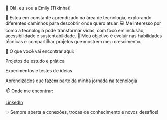 👋 Olá, eu sou a Emily (Tikinha)!

🌱 Estou em constante aprendizado na área de tecnologia, explorando diferentes caminhos para descobrir onde quero atuar.
💻 Me interesso por como a tecnologia pode transformar vidas, com foco em inclusão, acessibilidade e sustentabilidade.
🎯 Meu objetivo é evoluir nas habilidades técnicas e compartilhar projetos que mostrem meu crescimento.

🚀 O que você vai encontrar aqui:

Projetos de estudo e prática

Experimentos e testes de ideias

Aprendizados que fazem parte da minha jornada na tecnologia

📫 Onde me encontrar:

[LinkedIn](https://www.linkedin.com/in/emily-soares-370733224)

✨ Sempre aberta a conexões, trocas de conhecimento e novos desafios!
